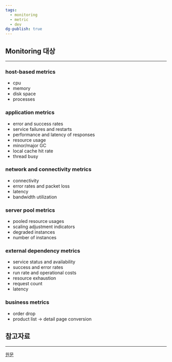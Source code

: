 ```yaml
---
tags:
  - monitoring
  - metric
  - dev
dg-publish: true
---
```

## Monitoring 대상  
---
### host-based metrics
- cpu 
- memory 
- disk space 
- processes 
### application metrics 
- error and success rates 
- service failures and restarts 
- performance and latency of responses 
- resource usage 
- minor/major GC
- local cache hit rate
- thread busy
### network and connectivity metrics 
- connectivity 
- error rates and packet loss 
- latency 
- bandwidth utilization 
### server pool metrics 
- pooled resource usages 
- scaling adjustment indicators 
- degraded instances 
- number of instances
### external dependency metrics 
- service status and availability 
- success and error rates 
- run rate and operational costs 
- resource exhaustion
- request count
- latency
### business metrics
- order drop
- product list -> detail page conversion

## 참고자료
---
[원문](https://www.digitalocean.com/community/tutorials/an-introduction-to-metrics-monitoring-and-alerting) 